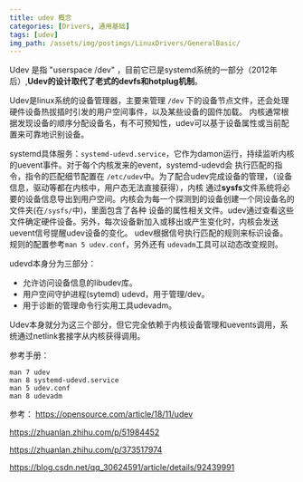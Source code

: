 ```yaml
---
title: udev 概念
categories: [Drivers, 通用基础]
tags: [udev]
img_path: /assets/img/postimgs/LinuxDrivers/GeneralBasic/
---
```



Udev 是指 "userspace /dev" ，目前它已是systemd系统的一部分（2012年后）,**Udev的设计取代了老式的devfs和hotplug机制**。

Udev是linux系统的设备管理器，主要来管理 `/dev` 下的设备节点文件，还会处理硬件设备热拔插时引发的用户空间事件，以及某些设备的固件加载。
内核通常根据发现设备的顺序分配设备名，有不可预知性，udev可以基于设备属性或当前配置来可靠地识别设备。

systemd具体服务：`systemd-udevd.service`，它作为damon运行，持续监听内核的uevent事件。对于每个内核发来的event，systemd-udevd会
执行匹配的指令，指令的匹配细节配置在 `/etc/udev`中。为了配合udev完成设备的管理，（设备信息，驱动等都在内核中，用户态无法直接获得），内核
通过**sysfs**文件系统将必要的设备信息导出到用户空间。内核会为每一个探测到的设备创建一个同设备名的文件夹(在`/sysfs/`中)，里面包含了各种
设备的属性相关文件。udev通过查看这些文件确定硬件设备。另外，每次设备新加入或移出或产生变化时，内核会发送uevent信号提醒udev设备的变化。
udev根据信号执行匹配的规则来标识设备。规则的配置参考`man 5 udev.conf`，另外还有 `udevadm`工具可以动态改变规则。


udevd本身分为三部分：
* 允许访问设备信息的libudev库。
* 用户空间守护进程(sytemd) udevd，用于管理/dev。
* 用于诊断的管理命令行实用工具udevadm。

Udev本身就分为这三个部分，但它完全依赖于内核设备管理和uevents调用，系统通过netlink套接字从内核获得调用。


参考手册：
```
man 7 udev
man 8 systemd-udevd.service
man 5 udev.conf
man 8 udevadm
```


参考：
<https://opensource.com/article/18/11/udev>

<https://zhuanlan.zhihu.com/p/51984452>

<https://zhuanlan.zhihu.com/p/373517974>

<https://blog.csdn.net/qq_30624591/article/details/92439991>